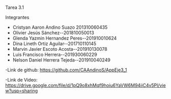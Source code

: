 Tarea 3.1

Integrantes

- Cristyan Aaron Andino Suazo 201310060435
- Olivier Jesús Sánchez--201810050013
- Glenda Yazmin Hernandez Peres--201910010624
- Dina Lineth Ortiz Aguilar--201710110145
- Marvin Javier Escoto Acosta--201910130078
- Luis Francisco Herrera--201930060229
- Nelson Daniel Herrera Tejeda--201910040249

-Link de github: https://github.com/CAAndinoS/AppEje3_1

-Link de Video: https://drive.google.com/file/d/1pQ9o8xhMqf9hoiu6YaVW6M94iiC4v5Pl/view?usp=sharing
